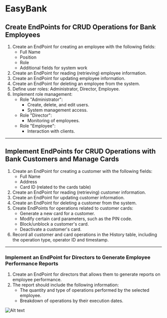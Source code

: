 # EasyBank
## Create EndPoints for CRUD Operations for Bank Employees
1. Create an EndPoint for creating an employee with the following fields:
   - Full Name
   - Position
   - Role
   - Additional fields for system work
2. Create an EndPoint for reading (retrieving) employee information.
3. Create an EndPoint for updating employee information.
4. Create an EndPoint for deleting an employee from the system.
5. Define user roles: Administrator, Director, Employee.
6. Implement role management:
   - Role "Administrator":
     - Create, delete, and edit users.
     - System management access.
   - Role "Director":
     - Monitoring of employees.
   - Role "Employee":
     - Interaction with clients.
---
## Implement EndPoints for CRUD Operations with Bank Customers and Manage Cards
1. Create an EndPoint for creating a customer with the following fields:
   - Full Name
   - Address
   - Card ID (related to the cards table)
2. Create an EndPoint for reading (retrieving) customer information.
3. Create an EndPoint for updating customer information.
4. Create an EndPoint for deleting a customer from the system.
5. Create EndPoints for operations related to customer cards:
   - Generate a new card for a customer.
   - Modify certain card parameters, such as the PIN code.
   - Block/unblock a customer's card.
   - Deactivate a customer's card.
6. Record all customer and card operations in the History table, including the operation type, operator ID and timestamp.
---
### Implement an EndPoint for Directors to Generate Employee Performance Reports
1. Create an EndPoint for directors that allows them to generate reports on employee performance.
2. The report should include the following information:
   - The quantity and type of operations performed by the selected employee.
   - Breakdown of operations by their execution dates.

![Alt text](https://www.google.com/url?sa=i&url=https%3A%2F%2Fdocs.github.com%2Faccount-and-profile%2Fsetting-up-and-managing-your-github-profile%2Fcustomizing-your-profile%2Fmanaging-your-profile-readme&psig=AOvVaw3417_muQURDj6FSzfIv_7Y&ust=1695291589996000&source=images&cd=vfe&opi=89978449&ved=0CBAQjRxqFwoTCOj0zrf7uIEDFQAAAAAdAAAAABAE)
